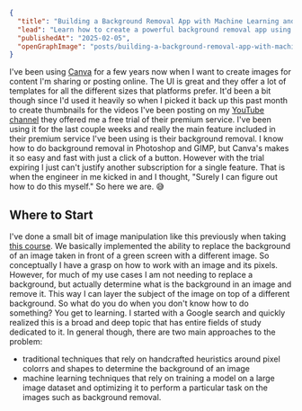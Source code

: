 ```json meta
{
  "title": "Building a Background Removal App with Machine Learning and .NET",
  "lead": "Learn how to create a powerful background removal app using machine learning models and a .NET console application. This step-by-step guide covers everything from model integration to deployment, perfect for developers looking to enhance their skills in AI and .NET.", "isPublished": true,
  "publishedAt": "2025-02-05",
  "openGraphImage": "posts/building-a-background-removal-app-with-machine-learning-and-dotnet/og-image.png",
}
```

I've been using [Canva](https://www.canva.com/) for a few years now when I want to create images for content I'm sharing or posting online. The UI is great and they offer a lot of templates for all the different sizes that platforms prefer. It'd been a bit though since I'd used it heavily so when I picked it back up this past month to create thumbnails for the videos I've been posting on my [YouTube channel](https://www.youtube.com/@stevanfreeborn) they offered me a free trial of their premium service. I've been using it for the last couple weeks and really the main feature included in their premium service I've been using is their background removal. I know how to do background removal in Photoshop and GIMP, but Canva's makes it so easy and fast with just a click of a button. However with the trial expiring I just can't justify another subscription for a single feature. That is when the engineer in me kicked in and I thought, "Surely I can figure out how to do this myself." So here we are. 😅

## Where to Start

I've done a small bit of image manipulation like this previously when taking [this course](https://www.dukelearntoprogram.com/course1/index.php). We basically implemented the ability to replace the background of an image taken in front of a green screen with a different image. So conceptually I have a grasp on how to work with an image and its pixels. However, for much of my use cases I am not needing to replace a background, but actually determine what is the background in an image and remove it. This way I can layer the subject of the image on top of a different background. So what do you do when you don't know how to do something? You get to learning. I started with a Google search and quickly realized this is a broad and deep topic that has entire fields of study dedicated to it. In general though, there are two main approaches to the problem: 

- traditional techniques that rely on handcrafted heuristics around pixel colorrs and shapes to determine the background of an image
- machine learning techniques that rely on training a model on a large image dataset and optimizing it to perform a particular task on the images such as background removal.

